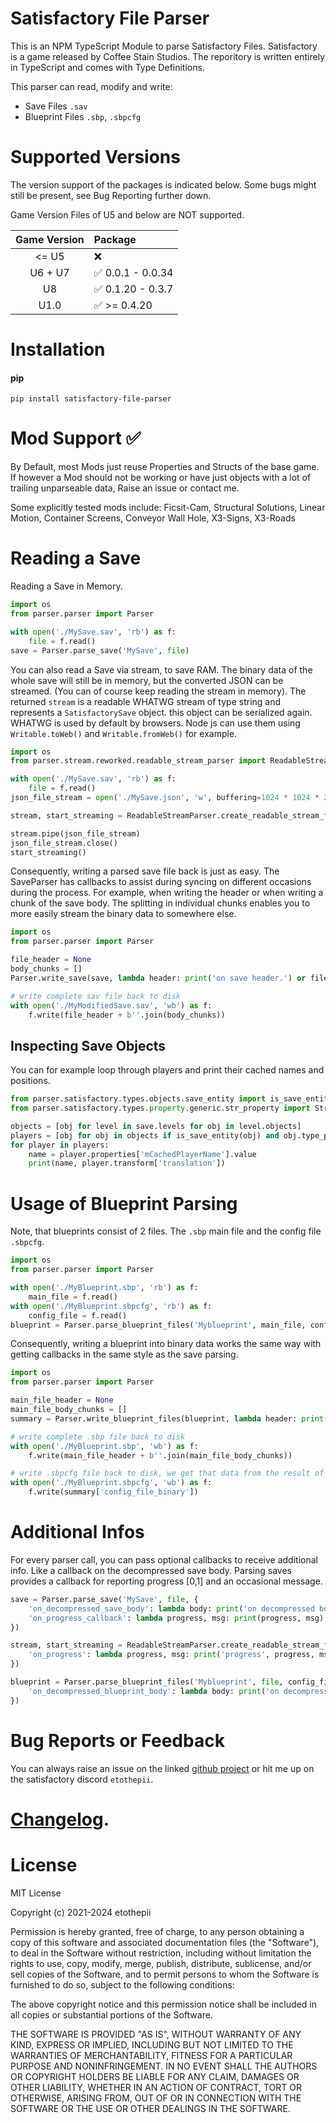 # Satisfactory File Parser
This is an NPM TypeScript Module to parse Satisfactory Files. Satisfactory is a game released by Coffee Stain Studios.
The reporitory is written entirely in TypeScript and comes with Type Definitions.

This parser can read, modify and write:
- Save Files `.sav`
- Blueprint Files `.sbp`, `.sbpcfg`

# Supported Versions
The version support of the packages is indicated below. Some bugs might still be present, see Bug Reporting further down.

Game Version Files of U5 and below are NOT supported.

| Game Version   |      Package                 |
|:--------------:|:-----------------------------|
| <= U5          |  ❌                          |
| U6 + U7        |  ✅ 0.0.1 - 0.0.34           |
| U8             |  ✅ 0.1.20 - 0.3.7           |
| U1.0           |  ✅ >= 0.4.20                |

# Installation
#### pip
`pip install satisfactory-file-parser`

# Mod Support ✅
By Default, most Mods just reuse Properties and Structs of the base game.
If however a Mod should not be working or have just objects with a lot of trailing unparseable data, Raise an issue or contact me.

Some explicitly tested mods include:
Ficsit-Cam, Structural Solutions, Linear Motion, Container Screens, Conveyor Wall Hole, X3-Signs, X3-Roads

# Reading a Save
Reading a Save in Memory.

```python
import os
from parser.parser import Parser

with open('./MySave.sav', 'rb') as f:
    file = f.read()
save = Parser.parse_save('MySave', file)
```


You can also read a Save via stream, to save RAM.
The binary data of the whole save will still be in memory, but the converted JSON can be streamed. (You can of course keep reading the stream in memory).
The returned `stream` is a readable WHATWG stream of type string and represents a `SatisfactorySave` object. this object can be serialized again.
WHATWG is used by default by browsers. Node js can use them using `Writable.toWeb()` and `Writable.fromWeb()` for example.
```python
import os
from parser.stream.reworked.readable_stream_parser import ReadableStreamParser

with open('./MySave.sav', 'rb') as f:
    file = f.read()
json_file_stream = open('./MySave.json', 'w', buffering=1024 * 1024 * 200)  # your outgoing JSON stream. In this case directly to file.

stream, start_streaming = ReadableStreamParser.create_readable_stream_from_save_to_json('MySave', file)

stream.pipe(json_file_stream)
json_file_stream.close()
start_streaming()
```


Consequently, writing a parsed save file back is just as easy.
The SaveParser has callbacks to assist during syncing on different occasions during the process.
For example, when writing the header or when writing a chunk of the save body.
The splitting in individual chunks enables you to more easily stream the binary data to somewhere else.
```python
import os
from parser.parser import Parser

file_header = None
body_chunks = []
Parser.write_save(save, lambda header: print('on save header.') or file_header = header, lambda chunk: print('on save body chunk.') or body_chunks.append(chunk))

# write complete sav file back to disk
with open('./MyModifiedSave.sav', 'wb') as f:
    f.write(file_header + b''.join(body_chunks))
```


## Inspecting Save Objects
You can for example loop through players and print their cached names and positions.

```python
from parser.satisfactory.types.objects.save_entity import is_save_entity, SaveEntity
from parser.satisfactory.types.property.generic.str_property import StrProperty

objects = [obj for level in save.levels for obj in level.objects]
players = [obj for obj in objects if is_save_entity(obj) and obj.type_path == '/Game/FactoryGame/Character/Player/Char_Player.Char_Player_C']
for player in players:
    name = player.properties['mCachedPlayerName'].value
    print(name, player.transform['translation'])
```


# Usage of Blueprint Parsing
Note, that blueprints consist of 2 files. The `.sbp` main file and the config file `.sbpcfg`.

```python
import os
from parser.parser import Parser

with open('./MyBlueprint.sbp', 'rb') as f:
    main_file = f.read()
with open('./MyBlueprint.sbpcfg', 'rb') as f:
    config_file = f.read()
blueprint = Parser.parse_blueprint_files('Myblueprint', main_file, config_file)
```

Consequently, writing a blueprint into binary data works the same way with getting callbacks in the same style as the save parsing.
```python
import os
from parser.parser import Parser

main_file_header = None
main_file_body_chunks = []
summary = Parser.write_blueprint_files(blueprint, lambda header: print('on main file header.') or main_file_header = header, lambda chunk: print('on main file body chunk.') or main_file_body_chunks.append(chunk))

# write complete .sbp file back to disk
with open('./MyBlueprint.sbp', 'wb') as f:
    f.write(main_file_header + b''.join(main_file_body_chunks))

# write .sbpcfg file back to disk, we get that data from the result of WriteBlueprintFiles
with open('./MyBlueprint.sbpcfg', 'wb') as f:
    f.write(summary['config_file_binary'])
```

# Additional Infos
For every parser call, you can pass optional callbacks to receive additional info.
Like a callback on the decompressed save body. Parsing saves provides a callback for reporting progress [0,1] and an occasional message.
```python
save = Parser.parse_save('MySave', file, {
    'on_decompressed_save_body': lambda body: print('on decompressed body', len(body)),
    'on_progress_callback': lambda progress, msg: print(progress, msg)
})
```
```python
stream, start_streaming = ReadableStreamParser.create_readable_stream_from_save_to_json(savename, file, {
    'on_progress': lambda progress, msg: print('progress', progress, msg)
})
```
```python
blueprint = Parser.parse_blueprint_files('Myblueprint', file, config_file, {
    'on_decompressed_blueprint_body': lambda body: print('on decompressed body', len(body))
})
```

# Bug Reports or Feedback
You can always raise an issue on the linked [github project](https://github.com/etothepii4/satisfactory-file-parser) or hit me up on the satisfactory discord `etothepii`.

# [Changelog](https://github.com/etothepii4/satisfactory-file-parser/blob/main/CHANGELOG.md).

# License 
MIT License

Copyright (c) 2021-2024 etothepii

Permission is hereby granted, free of charge, to any person obtaining a copy
of this software and associated documentation files (the "Software"), to deal
in the Software without restriction, including without limitation the rights
to use, copy, modify, merge, publish, distribute, sublicense, and/or sell
copies of the Software, and to permit persons to whom the Software is
furnished to do so, subject to the following conditions:

The above copyright notice and this permission notice shall be included in all
copies or substantial portions of the Software.

THE SOFTWARE IS PROVIDED "AS IS", WITHOUT WARRANTY OF ANY KIND, EXPRESS OR
IMPLIED, INCLUDING BUT NOT LIMITED TO THE WARRANTIES OF MERCHANTABILITY,
FITNESS FOR A PARTICULAR PURPOSE AND NONINFRINGEMENT. IN NO EVENT SHALL THE
AUTHORS OR COPYRIGHT HOLDERS BE LIABLE FOR ANY CLAIM, DAMAGES OR OTHER
LIABILITY, WHETHER IN AN ACTION OF CONTRACT, TORT OR OTHERWISE, ARISING FROM,
OUT OF OR IN CONNECTION WITH THE SOFTWARE OR THE USE OR OTHER DEALINGS IN THE
SOFTWARE.
